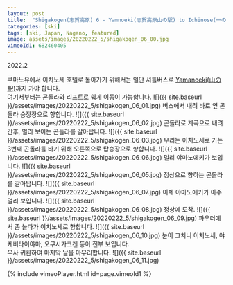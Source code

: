 ```yaml
---
layout: post
title:  "Shigakogen(志賀高原) 6 - Yamnoeki(志賀高原山の駅) to Ichinose(一の瀬)"
categories: [ski]
tags: [ski, Japan, Nagano, featured]
image: assets/images/20220222_5/shigakogen_06_00.jpg
vimeoId1: 682460405
---
```

2022.2

쿠마노유에서 이치노세 호텔로 돌아가기 위해서는 일단 셔틀버스로 [Yamanoeki(山の駅)][yamanoeki1]까지 가야 합니다.<br>
여기서부터는 곤돌라와 리프트로 쉽게 이동이 가능합니다.
![]({{ site.baseurl }}/assets/images/20220222_5/shigakogen_06_01.jpg)
버스에서 내려 바로 옆 곤돌라 승장장으로 향합니다.
![]({{ site.baseurl }}/assets/images/20220222_5/shigakogen_06_02.jpg)
곤돌라로 계곡으로 내려간후, 멀리 보이는 곤돌라를 갈아탑니다.
![]({{ site.baseurl }}/assets/images/20220222_5/shigakogen_06_03.jpg)
우리는 이치노세로 가는 3번째 곤돌라를 타기 위해 오른쪽으로 탑승장으로 향합니다.
![]({{ site.baseurl }}/assets/images/20220222_5/shigakogen_06_06.jpg)
멀리 야마노에키가 보입니다.
![]({{ site.baseurl }}/assets/images/20220222_5/shigakogen_06_05.jpg)
정상으로 향하는 곤돌라를 갈아탑니다.
![]({{ site.baseurl }}/assets/images/20220222_5/shigakogen_06_07.jpg)
이제 야마노에키가 아주 멀리 보입니다.
![]({{ site.baseurl }}/assets/images/20220222_5/shigakogen_06_08.jpg)
정상에 도착.
![]({{ site.baseurl }}/assets/images/20220222_5/shigakogen_06_09.jpg)
파우더에서 좀 놀다가 이치노세로 향합니다.
![]({{ site.baseurl }}/assets/images/20220222_5/shigakogen_06_10.jpg)
눈이 그치니 이치노세, 야케비타이야마, 오쿠시가코겐 등이 전부 보입니다.<br>
무사 귀환하여 마지막 날을 마무리합니다.
![]({{ site.baseurl }}/assets/images/20220222_5/shigakogen_06_11.jpg)

{% include vimeoPlayer.html id=page.vimeoId1 %}

[yamanoeki1]: https://shigakogen.co.jp/facilities/yamanoeki_winter
